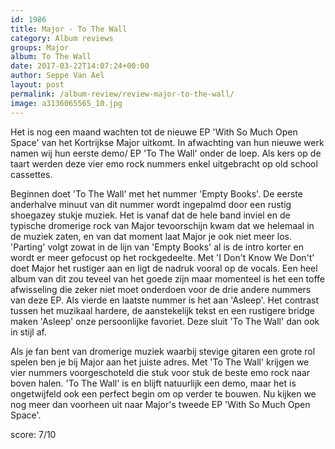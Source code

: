 ```yaml
---
id: 1986
title: Major - To The Wall
category: Album reviews
groups: Major
album: To The Wall
date: 2017-03-22T14:07:24+00:00
author: Seppe Van Ael
layout: post
permalink: /album-review/review-major-to-the-wall/
image: a3136065565_10.jpg
---
```

Het is nog een maand wachten tot de nieuwe EP 'With So Much Open Space' van het Kortrijkse Major uitkomt. In afwachting van hun nieuwe werk namen wij hun eerste demo/ EP 'To The Wall' onder de loep. Als kers op de taart werden deze vier emo rock nummers enkel uitgebracht op old school cassettes.

Beginnen doet 'To The Wall' met het nummer 'Empty Books'. De eerste anderhalve minuut van dit nummer wordt ingepalmd door een rustig shoegazey stukje muziek. Het is vanaf dat de hele band inviel en de typische dromerige rock van Major tevoorschijn kwam dat we helemaal in de muziek zaten, en van dat moment laat Major je ook niet meer los. 'Parting' volgt zowat in de lijn van 'Empty Books' al is de intro korter en wordt er meer gefocust op het rockgedeelte. Met 'I Don't Know We Don't' doet Major het rustiger aan en ligt de nadruk vooral op de vocals. Een heel album van dit zou teveel van het goede zijn maar momenteel is het een toffe afwisseling die zeker niet moet onderdoen voor de drie andere nummers van deze EP. Als vierde en laatste nummer is het aan 'Asleep'. Het contrast tussen het muzikaal hardere, de aanstekelijk tekst en een rustigere bridge maken 'Asleep' onze persoonlijke favoriet. Deze sluit 'To The Wall' dan ook in stijl af.

Als je fan bent van dromerige muziek waarbij stevige gitaren een grote rol spelen ben je bij Major aan het juiste adres. Met 'To The Wall' krijgen we vier nummers voorgeschoteld die stuk voor stuk de beste emo rock naar boven halen. 'To The Wall' is en blijft natuurlijk een demo, maar het is ongetwijfeld ook een perfect begin om op verder te bouwen. Nu kijken we nog meer dan voorheen uit naar Major's tweede EP 'With So Much Open Space'.

score: 7/10
